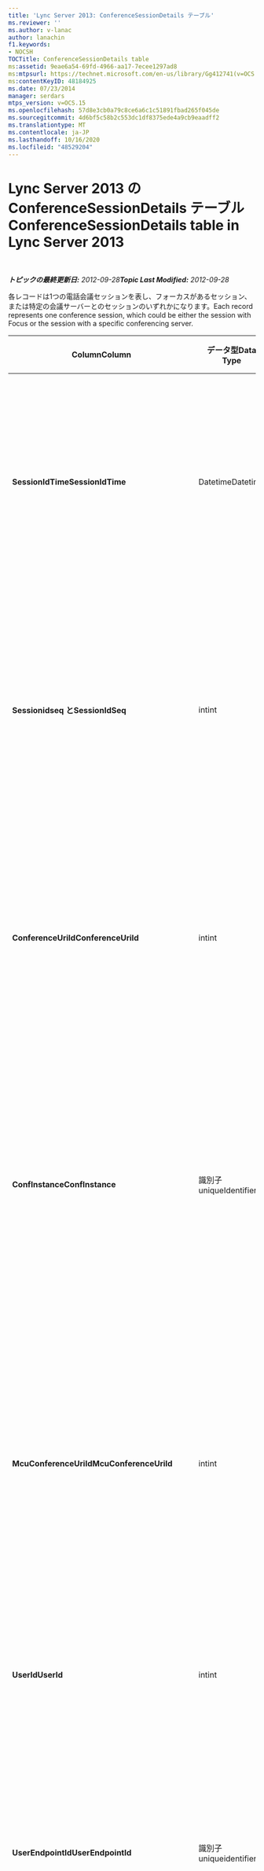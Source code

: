 ```yaml
---
title: 'Lync Server 2013: ConferenceSessionDetails テーブル'
ms.reviewer: ''
ms.author: v-lanac
author: lanachin
f1.keywords:
- NOCSH
TOCTitle: ConferenceSessionDetails table
ms:assetid: 9eae6a54-69fd-4966-aa17-7ecee1297ad8
ms:mtpsurl: https://technet.microsoft.com/en-us/library/Gg412741(v=OCS.15)
ms:contentKeyID: 48184925
ms.date: 07/23/2014
manager: serdars
mtps_version: v=OCS.15
ms.openlocfilehash: 57d8e3cb0a79c8ce6a6c1c51891fbad265f045de
ms.sourcegitcommit: 4d6bf5c58b2c553dc1df8375ede4a9cb9eaadff2
ms.translationtype: MT
ms.contentlocale: ja-JP
ms.lasthandoff: 10/16/2020
ms.locfileid: "48529204"
---
```

# <a name="conferencesessiondetails-table-in-lync-server-2013"></a><span data-ttu-id="69e0d-102">Lync Server 2013 の ConferenceSessionDetails テーブル</span><span class="sxs-lookup"><span data-stu-id="69e0d-102">ConferenceSessionDetails table in Lync Server 2013</span></span>

<div data-xmlns="http://www.w3.org/1999/xhtml">

<div class="topic" data-xmlns="http://www.w3.org/1999/xhtml" data-msxsl="urn:schemas-microsoft-com:xslt" data-cs="https://msdn.microsoft.com/">

<div data-asp="https://msdn2.microsoft.com/asp">



</div>

<div id="mainSection">

<div id="mainBody">

<span> </span>

<span data-ttu-id="69e0d-103">_**トピックの最終更新日:** 2012-09-28_</span><span class="sxs-lookup"><span data-stu-id="69e0d-103">_**Topic Last Modified:** 2012-09-28_</span></span>

<span data-ttu-id="69e0d-104">各レコードは1つの電話会議セッションを表し、フォーカスがあるセッション、または特定の会議サーバーとのセッションのいずれかになります。</span><span class="sxs-lookup"><span data-stu-id="69e0d-104">Each record represents one conference session, which could be either the session with Focus or the session with a specific conferencing server.</span></span>


<table>
<colgroup>
<col style="width: 25%" />
<col style="width: 25%" />
<col style="width: 25%" />
<col style="width: 25%" />
</colgroup>
<thead>
<tr class="header">
<th><span data-ttu-id="69e0d-105">Column</span><span class="sxs-lookup"><span data-stu-id="69e0d-105">Column</span></span></th>
<th><span data-ttu-id="69e0d-106">データ型</span><span class="sxs-lookup"><span data-stu-id="69e0d-106">Data Type</span></span></th>
<th><span data-ttu-id="69e0d-107">キー/インデックス</span><span class="sxs-lookup"><span data-stu-id="69e0d-107">Key/Index</span></span></th>
<th><span data-ttu-id="69e0d-108">詳細</span><span class="sxs-lookup"><span data-stu-id="69e0d-108">Details</span></span></th>
</tr>
</thead>
<tbody>
<tr class="odd">
<td><p><span data-ttu-id="69e0d-109"><strong>SessionIdTime</strong></span><span class="sxs-lookup"><span data-stu-id="69e0d-109"><strong>SessionIdTime</strong></span></span></p></td>
<td><p><span data-ttu-id="69e0d-110">Datetime</span><span class="sxs-lookup"><span data-stu-id="69e0d-110">Datetime</span></span></p></td>
<td><p><span data-ttu-id="69e0d-111">主/プライマリ、外部</span><span class="sxs-lookup"><span data-stu-id="69e0d-111">Primary, Foreign</span></span></p></td>
<td><p><span data-ttu-id="69e0d-112">セッション要求の時刻。 <strong>Sessionidseq</strong> と組み合わせて、電話会議セッションを一意に識別するために使用されます。</span><span class="sxs-lookup"><span data-stu-id="69e0d-112">Time of session request; used in conjunction with <strong>SessionIdSeq</strong> to uniquely identify a conference session.</span></span> <span data-ttu-id="69e0d-113">詳細については、「 <a href="lync-server-2013-dialogs-table.md">Lync Server 2013 のダイアログテーブル</a> 」を参照してください。</span><span class="sxs-lookup"><span data-stu-id="69e0d-113">See the <a href="lync-server-2013-dialogs-table.md">Dialogs table in Lync Server 2013</a> for more information.</span></span></p></td>
</tr>
<tr class="even">
<td><p><span data-ttu-id="69e0d-114"><strong>Sessionidseq と</strong></span><span class="sxs-lookup"><span data-stu-id="69e0d-114"><strong>SessionIdSeq</strong></span></span></p></td>
<td><p><span data-ttu-id="69e0d-115">int</span><span class="sxs-lookup"><span data-stu-id="69e0d-115">int</span></span></p></td>
<td><p><span data-ttu-id="69e0d-116">主/プライマリ、外部</span><span class="sxs-lookup"><span data-stu-id="69e0d-116">Primary, Foreign</span></span></p></td>
<td><p><span data-ttu-id="69e0d-117">セッションを識別するための ID 番号。</span><span class="sxs-lookup"><span data-stu-id="69e0d-117">ID number to identify the session.</span></span> <span data-ttu-id="69e0d-118"><strong>Sessionidtime</strong>と組み合わせて、電話会議セッションを一意に識別するために使用されます。</span><span class="sxs-lookup"><span data-stu-id="69e0d-118">Used in conjunction with <strong>SessionIdTime</strong> to uniquely identify a conference session.</span></span> <span data-ttu-id="69e0d-119">詳細については、「 <a href="lync-server-2013-dialogs-table.md">Lync Server 2013 のダイアログテーブル</a> 」を参照してください。</span><span class="sxs-lookup"><span data-stu-id="69e0d-119">See the <a href="lync-server-2013-dialogs-table.md">Dialogs table in Lync Server 2013</a> for more information.</span></span> *</p></td>
</tr>
<tr class="odd">
<td><p><span data-ttu-id="69e0d-120"><strong>ConferenceUriId</strong></span><span class="sxs-lookup"><span data-stu-id="69e0d-120"><strong>ConferenceUriId</strong></span></span></p></td>
<td><p><span data-ttu-id="69e0d-121">int</span><span class="sxs-lookup"><span data-stu-id="69e0d-121">int</span></span></p></td>
<td><p><span data-ttu-id="69e0d-122">外部</span><span class="sxs-lookup"><span data-stu-id="69e0d-122">Foreign</span></span></p></td>
<td><p><span data-ttu-id="69e0d-123">このセッションに関連する会議 URI にフォーカスを移動します。</span><span class="sxs-lookup"><span data-stu-id="69e0d-123">Focus conference URI related to this session.</span></span> <span data-ttu-id="69e0d-124">詳細については、「 <a href="lync-server-2013-conferenceuris-table.md">Lync Server 2013 の ConferenceUris テーブル</a> 」を参照してください。</span><span class="sxs-lookup"><span data-stu-id="69e0d-124">See the <a href="lync-server-2013-conferenceuris-table.md">ConferenceUris table in Lync Server 2013</a> for more information.</span></span> <span data-ttu-id="69e0d-125">この URI は、フォーカスベースの会議 URI です。</span><span class="sxs-lookup"><span data-stu-id="69e0d-125">This URI is a Focus-based conference URI.</span></span></p></td>
</tr>
<tr class="even">
<td><p><span data-ttu-id="69e0d-126"><strong>ConfInstance</strong></span><span class="sxs-lookup"><span data-stu-id="69e0d-126"><strong>ConfInstance</strong></span></span></p></td>
<td><p><span data-ttu-id="69e0d-127">識別子</span><span class="sxs-lookup"><span data-stu-id="69e0d-127">uniqueIdentifier</span></span></p></td>
<td></td>
<td><p><span data-ttu-id="69e0d-128">定期的な電話会議のインスタンスを区別する識別子。</span><span class="sxs-lookup"><span data-stu-id="69e0d-128">Identifier that differentiates between instances of recurring conferences.</span></span> <span data-ttu-id="69e0d-129">定期的な電話会議の各インスタンスは、ConferenceURI は同じですが、ConfInstance 値が異なります。</span><span class="sxs-lookup"><span data-stu-id="69e0d-129">Each recurring conference instance has the same ConferenceURI but a different ConfInstance value.</span></span></p>
<p><span data-ttu-id="69e0d-130">このフィールドは、Microsoft Lync Server 2013 で導入されました。</span><span class="sxs-lookup"><span data-stu-id="69e0d-130">This field was introduced in Microsoft Lync Server 2013.</span></span></p></td>
</tr>
<tr class="odd">
<td><p><span data-ttu-id="69e0d-131"><strong>McuConferenceUriId</strong></span><span class="sxs-lookup"><span data-stu-id="69e0d-131"><strong>McuConferenceUriId</strong></span></span></p></td>
<td><p><span data-ttu-id="69e0d-132">int</span><span class="sxs-lookup"><span data-stu-id="69e0d-132">int</span></span></p></td>
<td><p><span data-ttu-id="69e0d-133">外部</span><span class="sxs-lookup"><span data-stu-id="69e0d-133">Foreign</span></span></p></td>
<td><p><span data-ttu-id="69e0d-134">このセッションに関連する会議サーバーの会議 URI。</span><span class="sxs-lookup"><span data-stu-id="69e0d-134">Conferencing server conference URI related to this session.</span></span> <span data-ttu-id="69e0d-135">詳細については、「 <a href="lync-server-2013-conferenceuris-table.md">Lync Server 2013 の ConferenceUris テーブル</a> 」を参照してください。</span><span class="sxs-lookup"><span data-stu-id="69e0d-135">See the <a href="lync-server-2013-conferenceuris-table.md">ConferenceUris table in Lync Server 2013</a> for more information.</span></span> <span data-ttu-id="69e0d-136">この URI は、会議サーバーベースの会議 URI です。</span><span class="sxs-lookup"><span data-stu-id="69e0d-136">This URI is the conferencing server-based conference URI.</span></span> <span data-ttu-id="69e0d-137">フォーカス会議セッションの場合、この列は null になります。</span><span class="sxs-lookup"><span data-stu-id="69e0d-137">For Focus conference sessions, this column will be null.</span></span></p></td>
</tr>
<tr class="even">
<td><p><span data-ttu-id="69e0d-138"><strong>UserId</strong></span><span class="sxs-lookup"><span data-stu-id="69e0d-138"><strong>UserId</strong></span></span></p></td>
<td><p><span data-ttu-id="69e0d-139">int</span><span class="sxs-lookup"><span data-stu-id="69e0d-139">int</span></span></p></td>
<td><p><span data-ttu-id="69e0d-140">外部</span><span class="sxs-lookup"><span data-stu-id="69e0d-140">Foreign</span></span></p></td>
<td><p><span data-ttu-id="69e0d-141">電話会議セッションの1人のユーザーの ID。</span><span class="sxs-lookup"><span data-stu-id="69e0d-141">ID of one user in the conference session.</span></span> <span data-ttu-id="69e0d-142">詳細については、「 <a href="lync-server-2013-users-table.md">Lync Server 2013 のユーザー</a> 」の表を参照してください。</span><span class="sxs-lookup"><span data-stu-id="69e0d-142">See the <a href="lync-server-2013-users-table.md">Users table in Lync Server 2013</a> for more information.</span></span></p></td>
</tr>
<tr class="odd">
<td><p><span data-ttu-id="69e0d-143"><strong>UserEndpointId</strong></span><span class="sxs-lookup"><span data-stu-id="69e0d-143"><strong>UserEndpointId</strong></span></span></p></td>
<td><p><span data-ttu-id="69e0d-144">識別子</span><span class="sxs-lookup"><span data-stu-id="69e0d-144">uniqueidentifier</span></span></p></td>
<td></td>
<td><p><span data-ttu-id="69e0d-145">エンドポイントのインスタンスを識別する GUID。</span><span class="sxs-lookup"><span data-stu-id="69e0d-145">A GUID to identify the instance of endpoint.</span></span> <span data-ttu-id="69e0d-146">たとえば、あるユーザーが同じアカウントを持つ別のコンピューターにログオンした場合、各マシンには異なるエンドポイント ID が設定されます。</span><span class="sxs-lookup"><span data-stu-id="69e0d-146">For example, if one user logs on to different machines with the same account, then each machine will have a different endpoint ID.</span></span></p></td>
</tr>
<tr class="even">
<td><p><span data-ttu-id="69e0d-147"><strong>OnBehalfOfId</strong></span><span class="sxs-lookup"><span data-stu-id="69e0d-147"><strong>OnBehalfOfId</strong></span></span></p></td>
<td><p><span data-ttu-id="69e0d-148">int</span><span class="sxs-lookup"><span data-stu-id="69e0d-148">int</span></span></p></td>
<td><p><span data-ttu-id="69e0d-149">外部</span><span class="sxs-lookup"><span data-stu-id="69e0d-149">Foreign</span></span></p></td>
<td><p><span data-ttu-id="69e0d-150">発信者が代理を務めているユーザーの ID を示します。</span><span class="sxs-lookup"><span data-stu-id="69e0d-150">Indicates the ID of the user of who the caller is on behalf.</span></span> <span data-ttu-id="69e0d-151">詳細については、「 <a href="lync-server-2013-users-table.md">Lync Server 2013 のユーザー</a> 」の表を参照してください。</span><span class="sxs-lookup"><span data-stu-id="69e0d-151">See the <a href="lync-server-2013-users-table.md">Users table in Lync Server 2013</a> for more information.</span></span></p></td>
</tr>
<tr class="odd">
<td><p><span data-ttu-id="69e0d-152"><strong>ReferredById</strong></span><span class="sxs-lookup"><span data-stu-id="69e0d-152"><strong>ReferredById</strong></span></span></p></td>
<td><p><span data-ttu-id="69e0d-153">int</span><span class="sxs-lookup"><span data-stu-id="69e0d-153">int</span></span></p></td>
<td><p><span data-ttu-id="69e0d-154">外部</span><span class="sxs-lookup"><span data-stu-id="69e0d-154">Foreign</span></span></p></td>
<td><p><span data-ttu-id="69e0d-155">通話の参照元であるユーザーの ID。</span><span class="sxs-lookup"><span data-stu-id="69e0d-155">ID of the user by who the call is referred.</span></span> <span data-ttu-id="69e0d-156">詳細については、「 <a href="lync-server-2013-users-table.md">Lync Server 2013 のユーザー</a> 」の表を参照してください。</span><span class="sxs-lookup"><span data-stu-id="69e0d-156">See the <a href="lync-server-2013-users-table.md">Users table in Lync Server 2013</a> for more information.</span></span></p></td>
</tr>
<tr class="even">
<td><p><span data-ttu-id="69e0d-157"><strong>UserClientVersionId</strong></span><span class="sxs-lookup"><span data-stu-id="69e0d-157"><strong>UserClientVersionId</strong></span></span></p></td>
<td><p><span data-ttu-id="69e0d-158">int</span><span class="sxs-lookup"><span data-stu-id="69e0d-158">int</span></span></p></td>
<td><p><span data-ttu-id="69e0d-159">外部</span><span class="sxs-lookup"><span data-stu-id="69e0d-159">Foreign</span></span></p></td>
<td><p><span data-ttu-id="69e0d-160">電話会議ユーザーが使用するクライアントバージョン。</span><span class="sxs-lookup"><span data-stu-id="69e0d-160">Client version used by the conference user.</span></span> <span data-ttu-id="69e0d-161">詳細については、「 <a href="lync-server-2013-clientversions-table.md">Lync Server 2013 の Clientversions</a> 」の表を参照してください。</span><span class="sxs-lookup"><span data-stu-id="69e0d-161">See the <a href="lync-server-2013-clientversions-table.md">ClientVersions table in Lync Server 2013</a> for more information.</span></span></p></td>
</tr>
<tr class="odd">
<td><p><span data-ttu-id="69e0d-162"><strong>ConfClientVersionId</strong></span><span class="sxs-lookup"><span data-stu-id="69e0d-162"><strong>ConfClientVersionId</strong></span></span></p></td>
<td><p><span data-ttu-id="69e0d-163">int</span><span class="sxs-lookup"><span data-stu-id="69e0d-163">int</span></span></p></td>
<td><p><span data-ttu-id="69e0d-164">外部</span><span class="sxs-lookup"><span data-stu-id="69e0d-164">Foreign</span></span></p></td>
<td><p><span data-ttu-id="69e0d-165">電話会議サーバーが使用するクライアントバージョン。</span><span class="sxs-lookup"><span data-stu-id="69e0d-165">Client version used by the conference server.</span></span> <span data-ttu-id="69e0d-166">詳細については、「 <a href="lync-server-2013-clientversions-table.md">Lync Server 2013 の Clientversions</a> 」の表を参照してください。</span><span class="sxs-lookup"><span data-stu-id="69e0d-166">See the <a href="lync-server-2013-clientversions-table.md">ClientVersions table in Lync Server 2013</a> for more information.</span></span></p></td>
</tr>
<tr class="even">
<td><p><span data-ttu-id="69e0d-167"><strong>Edialogidtime を置換する</strong></span><span class="sxs-lookup"><span data-stu-id="69e0d-167"><strong>ReplaceDialogIdTime</strong></span></span></p></td>
<td><p><span data-ttu-id="69e0d-168">日付型</span><span class="sxs-lookup"><span data-stu-id="69e0d-168">datetime</span></span></p></td>
<td><p><span data-ttu-id="69e0d-169">外部</span><span class="sxs-lookup"><span data-stu-id="69e0d-169">Foreign</span></span></p></td>
<td><p><span data-ttu-id="69e0d-170">現在のセッションで置き換えられたダイアログを識別するための ID 番号。</span><span class="sxs-lookup"><span data-stu-id="69e0d-170">ID number to identify the dialog which was replaced by current session.</span></span> <span data-ttu-id="69e0d-171">詳細については、「 <a href="lync-server-2013-dialogs-table.md">Lync Server 2013 のダイアログテーブル</a> 」を参照してください。</span><span class="sxs-lookup"><span data-stu-id="69e0d-171">See the <a href="lync-server-2013-dialogs-table.md">Dialogs table in Lync Server 2013</a> for more information.</span></span></p></td>
</tr>
<tr class="odd">
<td><p><span data-ttu-id="69e0d-172"><strong>Edialogidseq を置換する</strong></span><span class="sxs-lookup"><span data-stu-id="69e0d-172"><strong>ReplaceDialogIdSeq</strong></span></span></p></td>
<td><p><span data-ttu-id="69e0d-173">int</span><span class="sxs-lookup"><span data-stu-id="69e0d-173">int</span></span></p></td>
<td><p><span data-ttu-id="69e0d-174">外部</span><span class="sxs-lookup"><span data-stu-id="69e0d-174">Foreign</span></span></p></td>
<td><p><span data-ttu-id="69e0d-175">セッションを識別するための ID 番号。</span><span class="sxs-lookup"><span data-stu-id="69e0d-175">ID number to identify the session.</span></span> <span data-ttu-id="69e0d-176">このセッションで置き換えられたセッションを一意に識別するために <strong>ReplacesDialogIdTime</strong> と併用されます。</span><span class="sxs-lookup"><span data-stu-id="69e0d-176">Used in conjunction with <strong>ReplacesDialogIdTime</strong> to uniquely identify a session that is replaced by this session.</span></span> <span data-ttu-id="69e0d-177">詳細については、「 <a href="lync-server-2013-dialogs-table.md">Lync Server 2013 のダイアログテーブル</a> 」を参照してください。</span><span class="sxs-lookup"><span data-stu-id="69e0d-177">See the <a href="lync-server-2013-dialogs-table.md">Dialogs table in Lync Server 2013</a> for more information.</span></span></p></td>
</tr>
<tr class="even">
<td><p><span data-ttu-id="69e0d-178"><strong>IsStartedByConfServer</strong></span><span class="sxs-lookup"><span data-stu-id="69e0d-178"><strong>IsStartedByConfServer</strong></span></span></p></td>
<td><p><span data-ttu-id="69e0d-179">若干</span><span class="sxs-lookup"><span data-stu-id="69e0d-179">bit</span></span></p></td>
<td></td>
<td><p><span data-ttu-id="69e0d-180">会議サーバーによってセッションが開始されたかどうかを示します。</span><span class="sxs-lookup"><span data-stu-id="69e0d-180">Indicates if the session started by the conferencing Server.</span></span></p></td>
</tr>
<tr class="odd">
<td><p><span data-ttu-id="69e0d-181"><strong>IsEndedByConfServer</strong></span><span class="sxs-lookup"><span data-stu-id="69e0d-181"><strong>IsEndedByConfServer</strong></span></span></p></td>
<td><p><span data-ttu-id="69e0d-182">若干</span><span class="sxs-lookup"><span data-stu-id="69e0d-182">bit</span></span></p></td>
<td></td>
<td><p><span data-ttu-id="69e0d-183">セッションが会議サーバーによって終了したかどうかを示します。</span><span class="sxs-lookup"><span data-stu-id="69e0d-183">Indicates if the session ended by the conferencing server.</span></span></p></td>
</tr>
<tr class="even">
<td><p><span data-ttu-id="69e0d-184"><strong>IsUserInternal</strong></span><span class="sxs-lookup"><span data-stu-id="69e0d-184"><strong>IsUserInternal</strong></span></span></p></td>
<td><p><span data-ttu-id="69e0d-185">若干</span><span class="sxs-lookup"><span data-stu-id="69e0d-185">bit</span></span></p></td>
<td></td>
<td><p><span data-ttu-id="69e0d-186">ユーザーが内部からログオンしているかどうかを示します。</span><span class="sxs-lookup"><span data-stu-id="69e0d-186">Whether user is logged on from internal or not.</span></span></p></td>
</tr>
<tr class="odd">
<td><p><span data-ttu-id="69e0d-187"><strong>ResponseCode</strong></span><span class="sxs-lookup"><span data-stu-id="69e0d-187"><strong>ResponseCode</strong></span></span></p></td>
<td><p><span data-ttu-id="69e0d-188">int</span><span class="sxs-lookup"><span data-stu-id="69e0d-188">int</span></span></p></td>
<td></td>
<td><p><span data-ttu-id="69e0d-189">セッションの招待に対するセッション開始プロトコル (SIP) 応答コード。</span><span class="sxs-lookup"><span data-stu-id="69e0d-189">Session Initiation Protocol (SIP) response code to the session invitation.</span></span> <span data-ttu-id="69e0d-190">このフィールドには通常、セッションの最初の INVITE メッセージから生成されるデータが設定されます。</span><span class="sxs-lookup"><span data-stu-id="69e0d-190">This field is typically populated by data generated from the initial INVITE message in the session.</span></span> <span data-ttu-id="69e0d-191">INVITE メッセージがない場合は、フィールドには、最初の関連する SIP メッセージ (BYE、CANCEL、MESSAGE、または INFO) の日時が設定されます。</span><span class="sxs-lookup"><span data-stu-id="69e0d-191">If there is no INVITE message then the field is populated with the date and time of the first relevant SIP message (BYE, CANCEL, MESSAGE, or INFO).</span></span></p></td>
</tr>
<tr class="even">
<td><p><span data-ttu-id="69e0d-192"><strong>DiagnosticId</strong></span><span class="sxs-lookup"><span data-stu-id="69e0d-192"><strong>DiagnosticId</strong></span></span></p></td>
<td><p><span data-ttu-id="69e0d-193">int</span><span class="sxs-lookup"><span data-stu-id="69e0d-193">int</span></span></p></td>
<td></td>
<td><p><span data-ttu-id="69e0d-194">SIP ヘッダーから取得された診断 ID。</span><span class="sxs-lookup"><span data-stu-id="69e0d-194">Diagnostic ID captured from SIP header.</span></span></p></td>
</tr>
<tr class="odd">
<td><p><span data-ttu-id="69e0d-195"><strong>ServerId</strong></span><span class="sxs-lookup"><span data-stu-id="69e0d-195"><strong>ServerId</strong></span></span></p></td>
<td><p><span data-ttu-id="69e0d-196">int</span><span class="sxs-lookup"><span data-stu-id="69e0d-196">int</span></span></p></td>
<td><p><span data-ttu-id="69e0d-197">外部</span><span class="sxs-lookup"><span data-stu-id="69e0d-197">Foreign</span></span></p></td>
<td><p><span data-ttu-id="69e0d-198">このセッションで使用されるフロントエンド サーバーの ID。</span><span class="sxs-lookup"><span data-stu-id="69e0d-198">ID of the front-end server used for this session.</span></span> <span data-ttu-id="69e0d-199">詳細については、「 <a href="lync-server-2013-servers-table.md">Lync Server 2013 のサーバーの表</a> 」を参照してください。</span><span class="sxs-lookup"><span data-stu-id="69e0d-199">See the <a href="lync-server-2013-servers-table.md">Servers table in Lync Server 2013</a> for more information.</span></span></p></td>
</tr>
<tr class="even">
<td><p><span data-ttu-id="69e0d-200"><strong>PoolId</strong></span><span class="sxs-lookup"><span data-stu-id="69e0d-200"><strong>PoolId</strong></span></span></p></td>
<td><p><span data-ttu-id="69e0d-201">int</span><span class="sxs-lookup"><span data-stu-id="69e0d-201">int</span></span></p></td>
<td><p><span data-ttu-id="69e0d-202">外部</span><span class="sxs-lookup"><span data-stu-id="69e0d-202">Foreign</span></span></p></td>
<td><p><span data-ttu-id="69e0d-203">セッションが取得されたプールの ID。</span><span class="sxs-lookup"><span data-stu-id="69e0d-203">ID of the pool in which the session was captured.</span></span> <span data-ttu-id="69e0d-204">詳細については、「 <a href="lync-server-2013-pools-table.md">Lync Server 2013 のプール</a> 」の表を参照してください。</span><span class="sxs-lookup"><span data-stu-id="69e0d-204">See the <a href="lync-server-2013-pools-table.md">Pools table in Lync Server 2013</a> for more information.</span></span></p></td>
</tr>
<tr class="odd">
<td><p><span data-ttu-id="69e0d-205"><strong>MediationServerId</strong></span><span class="sxs-lookup"><span data-stu-id="69e0d-205"><strong>MediationServerId</strong></span></span></p></td>
<td><p><span data-ttu-id="69e0d-206">int</span><span class="sxs-lookup"><span data-stu-id="69e0d-206">int</span></span></p></td>
<td><p><span data-ttu-id="69e0d-207">外部</span><span class="sxs-lookup"><span data-stu-id="69e0d-207">Foreign</span></span></p></td>
<td><p><span data-ttu-id="69e0d-208">呼び出しが使用している仲介サーバー。</span><span class="sxs-lookup"><span data-stu-id="69e0d-208">The Mediation Server the call is using.</span></span> <span data-ttu-id="69e0d-209">詳細については、「 <a href="lync-server-2013-mediationservers-table.md">Lync Server 2013 の Mediationservers</a> 」の表を参照してください。</span><span class="sxs-lookup"><span data-stu-id="69e0d-209">See the <a href="lync-server-2013-mediationservers-table.md">MediationServers table in Lync Server 2013</a> for more information.</span></span></p></td>
</tr>
<tr class="even">
<td><p><span data-ttu-id="69e0d-210"><strong>GatewayId</strong></span><span class="sxs-lookup"><span data-stu-id="69e0d-210"><strong>GatewayId</strong></span></span></p></td>
<td><p><span data-ttu-id="69e0d-211">int</span><span class="sxs-lookup"><span data-stu-id="69e0d-211">int</span></span></p></td>
<td><p><span data-ttu-id="69e0d-212">外部</span><span class="sxs-lookup"><span data-stu-id="69e0d-212">Foreign</span></span></p></td>
<td><p><span data-ttu-id="69e0d-213">通話が使用しているゲートウェイ。</span><span class="sxs-lookup"><span data-stu-id="69e0d-213">The gateway the call is using.</span></span> <span data-ttu-id="69e0d-214">詳細については、「 <a href="lync-server-2013-gateways-table.md">Lync Server 2013 のゲートウェイ表</a> 」を参照してください。</span><span class="sxs-lookup"><span data-stu-id="69e0d-214">See the <a href="lync-server-2013-gateways-table.md">Gateways table in Lync Server 2013</a> for more information.</span></span></p></td>
</tr>
<tr class="odd">
<td><p><span data-ttu-id="69e0d-215"><strong>EdgeServerId</strong></span><span class="sxs-lookup"><span data-stu-id="69e0d-215"><strong>EdgeServerId</strong></span></span></p></td>
<td><p><span data-ttu-id="69e0d-216">int</span><span class="sxs-lookup"><span data-stu-id="69e0d-216">int</span></span></p></td>
<td><p><span data-ttu-id="69e0d-217">外部</span><span class="sxs-lookup"><span data-stu-id="69e0d-217">Foreign</span></span></p></td>
<td><p><span data-ttu-id="69e0d-218">呼び出しが使用しているエッジサーバー。</span><span class="sxs-lookup"><span data-stu-id="69e0d-218">The Edge Server the call is using.</span></span> <span data-ttu-id="69e0d-219">詳細については、「 <a href="lync-server-2013-edgeservers-table.md">Lync Server 2013 の EdgeServers テーブル</a> 」を参照してください。</span><span class="sxs-lookup"><span data-stu-id="69e0d-219">See the <a href="lync-server-2013-edgeservers-table.md">EdgeServers table in Lync Server 2013</a> for more information.</span></span></p></td>
</tr>
<tr class="even">
<td><p><span data-ttu-id="69e0d-220"><strong>ContentTypeId</strong></span><span class="sxs-lookup"><span data-stu-id="69e0d-220"><strong>ContentTypeId</strong></span></span></p></td>
<td><p><span data-ttu-id="69e0d-221">int</span><span class="sxs-lookup"><span data-stu-id="69e0d-221">int</span></span></p></td>
<td><p><span data-ttu-id="69e0d-222">外部</span><span class="sxs-lookup"><span data-stu-id="69e0d-222">Foreign</span></span></p></td>
<td><p><span data-ttu-id="69e0d-223">セッションで使用されるコンテンツの種類。</span><span class="sxs-lookup"><span data-stu-id="69e0d-223">Content type used in the session.</span></span> <span data-ttu-id="69e0d-224">詳細については、「 <a href="lync-server-2013-contenttypes-table.md">Lync Server 2013 の ContentTypes テーブル</a> 」を参照してください。</span><span class="sxs-lookup"><span data-stu-id="69e0d-224">See the <a href="lync-server-2013-contenttypes-table.md">ContentTypes table in Lync Server 2013</a> for more information.</span></span></p></td>
</tr>
<tr class="odd">
<td><p><span data-ttu-id="69e0d-225"><strong>InviteTime</strong></span><span class="sxs-lookup"><span data-stu-id="69e0d-225"><strong>InviteTime</strong></span></span></p></td>
<td><p><span data-ttu-id="69e0d-226">日付型</span><span class="sxs-lookup"><span data-stu-id="69e0d-226">datetime</span></span></p></td>
<td></td>
<td><p><span data-ttu-id="69e0d-227">最初の INVITE 要求の時刻。</span><span class="sxs-lookup"><span data-stu-id="69e0d-227">The time of the first INVITE request.</span></span> <span data-ttu-id="69e0d-228">このフィールドには通常、セッションの最初の INVITE メッセージから生成されるデータが設定されます。</span><span class="sxs-lookup"><span data-stu-id="69e0d-228">This field is typically populated by data generated from the initial INVITE message in the session.</span></span> <span data-ttu-id="69e0d-229">INVITE メッセージがない場合は、フィールドには、最初の関連する SIP メッセージ (BYE、CANCEL、MESSAGE、または INFO) の日時が設定されます。</span><span class="sxs-lookup"><span data-stu-id="69e0d-229">If there is no INVITE message then the field is populated with the date and time of the first relevant SIP message (BYE, CANCEL, MESSAGE, or INFO).</span></span></p></td>
</tr>
<tr class="even">
<td><p><span data-ttu-id="69e0d-230"><strong>ResponseTime</strong></span><span class="sxs-lookup"><span data-stu-id="69e0d-230"><strong>ResponseTime</strong></span></span></p></td>
<td><p><span data-ttu-id="69e0d-231">日付型</span><span class="sxs-lookup"><span data-stu-id="69e0d-231">datetime</span></span></p></td>
<td></td>
<td><p><span data-ttu-id="69e0d-232">最初の SIP 応答の時間。</span><span class="sxs-lookup"><span data-stu-id="69e0d-232">Time of the first SIP RESPONSE.</span></span> <span data-ttu-id="69e0d-233">このフィールドには通常、セッションの最初の INVITE メッセージから生成されるデータが設定されます。</span><span class="sxs-lookup"><span data-stu-id="69e0d-233">This field is typically populated by data generated from the initial INVITE message in the session.</span></span> <span data-ttu-id="69e0d-234">INVITE メッセージがない場合は、フィールドには、最初の関連する SIP メッセージ (BYE、CANCEL、MESSAGE、または INFO) の日時が設定されます。</span><span class="sxs-lookup"><span data-stu-id="69e0d-234">If there is no INVITE message then the field is populated with the date and time of the first relevant SIP message (BYE, CANCEL, MESSAGE, or INFO).</span></span></p></td>
</tr>
<tr class="odd">
<td><p><span data-ttu-id="69e0d-235"><strong>SessionEndTime</strong></span><span class="sxs-lookup"><span data-stu-id="69e0d-235"><strong>SessionEndTime</strong></span></span></p></td>
<td><p><span data-ttu-id="69e0d-236">日付型</span><span class="sxs-lookup"><span data-stu-id="69e0d-236">datetime</span></span></p></td>
<td></td>
<td><p><span data-ttu-id="69e0d-237">セッションが終了した時刻。</span><span class="sxs-lookup"><span data-stu-id="69e0d-237">The time when the session is ended.</span></span></p></td>
</tr>
<tr class="even">
<td><p><span data-ttu-id="69e0d-238"><strong>UriTypeId</strong></span><span class="sxs-lookup"><span data-stu-id="69e0d-238"><strong>UriTypeId</strong></span></span></p></td>
<td><p><span data-ttu-id="69e0d-239">tinyint</span><span class="sxs-lookup"><span data-stu-id="69e0d-239">tinyint</span></span></p></td>
<td><p><span data-ttu-id="69e0d-240">外部</span><span class="sxs-lookup"><span data-stu-id="69e0d-240">Foreign</span></span></p></td>
<td><p><span data-ttu-id="69e0d-241"><a href="lync-server-2013-uritypes-table.md">Lync Server 2013 の UriTypes テーブル</a>からの MCU URI の種類の値が含まれています。</span><span class="sxs-lookup"><span data-stu-id="69e0d-241">Contains the MCU URI type value from the <a href="lync-server-2013-uritypes-table.md">UriTypes table in Lync Server 2013</a>.</span></span> <span data-ttu-id="69e0d-242">このフィールドは、クエリのパフォーマンスを向上させるために使用します。</span><span class="sxs-lookup"><span data-stu-id="69e0d-242">This field is used for improving query performance.</span></span></p>
<p><span data-ttu-id="69e0d-243">このフィールドは、Microsoft Lync Server 2013 で導入されました。</span><span class="sxs-lookup"><span data-stu-id="69e0d-243">This field was introduced in Microsoft Lync Server 2013.</span></span></p></td>
</tr>
<tr class="odd">
<td><p><span data-ttu-id="69e0d-244"><strong>UserFlag</strong></span><span class="sxs-lookup"><span data-stu-id="69e0d-244"><strong>UserFlag</strong></span></span></p></td>
<td><p><span data-ttu-id="69e0d-245">smallint</span><span class="sxs-lookup"><span data-stu-id="69e0d-245">smallint</span></span></p></td>
<td></td>
<td><p><span data-ttu-id="69e0d-246">ユーザー属性を示すビットセット。</span><span class="sxs-lookup"><span data-stu-id="69e0d-246">A bit set that indicates the user attributes.</span></span> <span data-ttu-id="69e0d-247">以下の属性が定義されています。</span><span class="sxs-lookup"><span data-stu-id="69e0d-247">The following attribute definitions are listed:</span></span></p>
<ul>
<li><p><span data-ttu-id="69e0d-248">デスクトップ電話と統合-1</span><span class="sxs-lookup"><span data-stu-id="69e0d-248">Integrated with desktop phone - 1</span></span></p></li>
</ul></td>
</tr>
<tr class="even">
<td><p><span data-ttu-id="69e0d-249"><strong>CallFlag</strong></span><span class="sxs-lookup"><span data-stu-id="69e0d-249"><strong>CallFlag</strong></span></span></p></td>
<td><p><span data-ttu-id="69e0d-250">smallint</span><span class="sxs-lookup"><span data-stu-id="69e0d-250">smallint</span></span></p></td>
<td></td>
<td><p><span data-ttu-id="69e0d-p125">通話の属性を示すビット セット。以下の属性が定義されています。</span><span class="sxs-lookup"><span data-stu-id="69e0d-p125">A bit set that indicates the call attributes. The following attribute definitions are listed:</span></span></p>
<ul>
<li><p><span data-ttu-id="69e0d-253">セッション-1 の再試行</span><span class="sxs-lookup"><span data-stu-id="69e0d-253">Retried Session - 1</span></span></p></li>
</ul></td>
</tr>
</tbody>
</table>


<span data-ttu-id="69e0d-254">\* ほとんどのセッションでは、SessionIdSeq の値は1になります。</span><span class="sxs-lookup"><span data-stu-id="69e0d-254">\* For most sessions, SessionIdSeq will have the value of 1.</span></span> <span data-ttu-id="69e0d-255">まったく同時に複数のセッションが開始した場合、あるセッションの SessionIdSeq は 1、別のセッションは 2、などとなります。</span><span class="sxs-lookup"><span data-stu-id="69e0d-255">If multiple sessions start at exactly the same time, the SessionIdSeq for one will be 1, for another will be 2, and so on.</span></span>

</div>

<span> </span>

</div>

</div>

</div>

